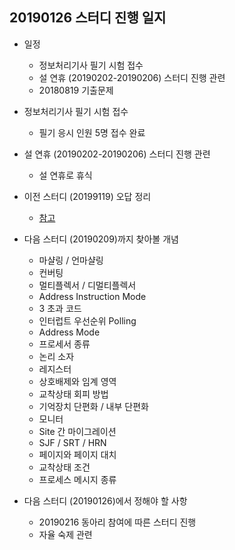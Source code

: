 ## 20190126 스터디 진행 일지

* 일정
  * 정보처리기사 필기 시험 접수
  * 설 연휴 (20190202-20190206) 스터디 진행 관련
  * 20180819 기출문제

* 정보처리기사 필기 시험 접수
  * 필기 응시 인원 5명 접수 완료

* 설 연휴 (20190202-20190206) 스터디 진행 관련
  * 설 연휴로 휴식

* 이전 스터디 (20199119) 오답 정리
  * [참고](../data/summaries/20190119.md)

* 다음 스터디 (20190209)까지 찾아볼 개념
  * 마샬링 / 언마샬링 
  * 컨버팅
  * 멀티플렉서 / 디멀티플렉서
  * Address Instruction Mode
  * 3 초과 코드
  * 인터럽트 우선순위 Polling
  * Address Mode
  * 프로세서 종류
  * 논리 소자
  * 레지스터
  * 상호배제와 임계 영역
  * 교착상태 회피 방법
  * 기억장치 단편화 / 내부 단편화
  * 모니터
  * Site 간 마이그레이션
  * SJF / SRT / HRN
  * 페이지와 페이지 대치 
  * 교착상태 조건 
  * 프로세스 메시지 종류

* 다음 스터디 (20190126)에서 정해야 할 사항
  * 20190216 동아리 참여에 따른 스터디 진행
  * 자율 숙제 관련